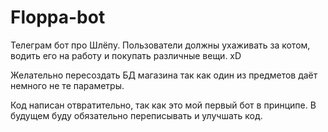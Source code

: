 # Floppa-bot
Телеграм бот про Шлёпу. Пользователи должны ухаживать за котом, водить его на работу и покупать различные вещи. xD

Желательно пересоздать БД магазина так как один из предметов даёт немного не те параметры.

Код написан отвратительно, так как это мой первый бот в принципе. В будущем буду обязательно переписывать и улучшать код.
